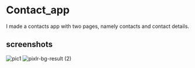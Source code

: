 # Contact_app
I made a contacts app with  two pages, namely contacts and contact details.

## screenshots
![pic1](https://user-images.githubusercontent.com/64138592/152428870-f517b8e5-e815-48b5-a279-a60bd215b2fc.png)
![pixlr-bg-result (2)](https://user-images.githubusercontent.com/64138592/152429884-459d9d25-5d7c-4b98-bb88-475f8d0f36fe.png)

